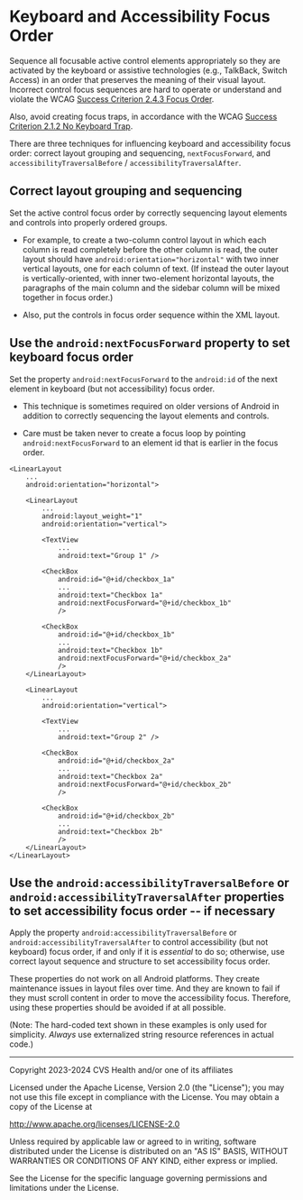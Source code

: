 # Keyboard and Accessibility Focus Order
Sequence all focusable active control elements appropriately so they are activated by the keyboard or assistive technologies (e.g., TalkBack, Switch Access) in an order that preserves the meaning of their visual layout. Incorrect control focus sequences are hard to operate or understand and violate the WCAG [Success Criterion 2.4.3 Focus Order](https://www.w3.org/TR/WCAG22/#focus-order).

Also, avoid creating focus traps, in accordance with the WCAG [Success Criterion 2.1.2 No Keyboard Trap](https://www.w3.org/TR/WCAG22/#no-keyboard-trap).

There are three techniques for influencing keyboard and accessibility focus order: correct layout grouping and sequencing, `nextFocusForward`, and `accessibilityTraversalBefore` / `accessibilityTraversalAfter`.

## Correct layout grouping and sequencing

Set the active control focus order by correctly sequencing layout elements and controls into properly ordered groups.

* For example, to create a two-column control layout in which each column is read completely before the other column is read, the outer layout should have `android:orientation="horizontal"` with two inner vertical layouts, one for each column of text. (If instead the outer layout is vertically-oriented, with inner two-element horizontal layouts, the paragraphs of the main column and the sidebar column will be mixed together in focus order.)

* Also, put the controls in focus order sequence within the XML layout.

## Use the `android:nextFocusForward` property to set keyboard focus order

Set the property `android:nextFocusForward` to the `android:id` of the next element in keyboard (but not accessibility) focus order.

* This technique is sometimes required on older versions of Android in addition to correctly sequencing the layout elements and controls.

* Care must be taken never to create a focus loop by pointing `android:nextFocusForward` to an element id that is earlier in the  focus order.

```
<LinearLayout
    ...
    android:orientation="horizontal">
    
    <LinearLayout
        ...
        android:layout_weight="1"
        android:orientation="vertical">

        <TextView
            ...
            android:text="Group 1" />

        <CheckBox
            android:id="@+id/checkbox_1a"
            ...
            android:text="Checkbox 1a"
            android:nextFocusForward="@+id/checkbox_1b"
            />

        <CheckBox
            android:id="@+id/checkbox_1b"
            ...
            android:text="Checkbox 1b"
            android:nextFocusForward="@+id/checkbox_2a"
            />
    </LinearLayout>

    <LinearLayout
        ...
        android:orientation="vertical">

        <TextView
            ...
            android:text="Group 2" />

        <CheckBox
            android:id="@+id/checkbox_2a"
            ...
            android:text="Checkbox 2a"
            android:nextFocusForward="@+id/checkbox_2b"
            />

        <CheckBox
            android:id="@+id/checkbox_2b"
            ...
            android:text="Checkbox 2b"
            />
    </LinearLayout>
</LinearLayout>
```

## Use the `android:accessibilityTraversalBefore` or `android:accessibilityTraversalAfter` properties to set accessibility focus order -- if necessary

Apply the property `android:accessibilityTraversalBefore` or `android:accessibilityTraversalAfter` to control accessibility (but not keyboard) focus order, if and only if it is _essential_ to do so; otherwise, use correct layout sequence and structure to set accessibility focus order. 

These properties do not work on all Android platforms. They create maintenance issues in layout files over time. And they are known to fail if they must scroll content in order to move the accessibility focus. Therefore, using these properties should be avoided if at all possible.

(Note: The hard-coded text shown in these examples is only used for simplicity. _Always_ use externalized string resource references in actual code.)

----

Copyright 2023-2024 CVS Health and/or one of its affiliates
   
Licensed under the Apache License, Version 2.0 (the "License");
you may not use this file except in compliance with the License.
You may obtain a copy of the License at

http://www.apache.org/licenses/LICENSE-2.0
       
Unless required by applicable law or agreed to in writing, software
distributed under the License is distributed on an "AS IS" BASIS,
WITHOUT WARRANTIES OR CONDITIONS OF ANY KIND, either express or implied.
   
See the License for the specific language governing permissions and
limitations under the License.